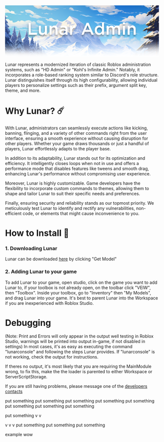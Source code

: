 ![alt text](https://raw.githubusercontent.com/InterstellarStudios/Lunar-Admin/main/dev/images/LunarAdminTransparencyDropdown.png "Lunar Admin")


Lunar represents a modernized iteration of classic Roblox administration systems, such as "HD Admin" or "Kohl's Infinite Admin." Notably, it incorporates a role-based ranking system similar to Discord's role structure. Lunar distinguishes itself through its high configurability, allowing individual players to personalize settings such as their prefix, argument split key, theme, and more.

# Why Lunar? ☄️
With Lunar, administrators can seamlessly execute actions like kicking, banning, flinging, and a variety of other commands right from the user interface, ensuring a smooth experience without causing disruption for other players. Whether your game draws thousands or just a handful of players, Lunar effortlessly adapts to the player base.

In addition to its adaptability, Lunar stands out for its optimization and efficiency. It intelligently closes loops when not in use and offers a performance mode that disables features like tweens and smooth drag, enhancing Lunar's performance without compromising user experience.

Moreover, Lunar is highly customizable. Game developers have the flexibility to incorporate custom commands to themes, allowing them to shape and tailor Lunar to suit their specific needs and preferences.

Finally, ensuring security and reliability stands as our topmost priority. We meticulously test Lunar to identify and rectify any vulnerabilities, non-efficient code, or elements that might cause inconvenience to you.

# How to Install 🚀
### 1. Downloading Lunar
Lunar can be downloaded [here](create.roblox.com/store/asset/16144251783) by clicking "Get Model"

### 2. Adding Lunar to your game
To add Lunar to your game, open studio, click on the game you want to add Lunar to, if your toolbox is not already open, on the toolbar click "VEIW", then "Toolbox". Inside your toolbox, go to "Inventory" then "My Models", and drag Lunar into your game. It's best to parent Lunar into the Workspace if you are inexperienced with Roblox Studio.

# Debugging
(Note: Print and Errors will only appear in the output well testing in Roblox Studio, warnings will be printed into output in-game, if not disabled in settings)
In most cases, it's as easy as executing the command "lunarconsole" and following the steps Lunar provides. If "lunarconsole" is not working, check the output for instructions.

If theres no output, it's most likely that you are requiring the MainModule wrong, to fix this, make the the loader is parented to either Workspace or ServerScriptStorage.

If you are still having problems, please message one of the [developers contacts](#developer-contacts)

put something
put something
put something
put something
put something
put something
put something
put something

put something
v
v

v
v
v
put something
put something
put something

<a name ="developer-contacts"></a>
example wow
